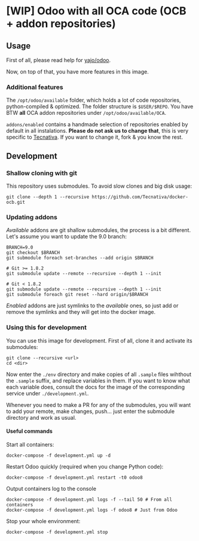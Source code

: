 # [WIP] Odoo with all OCA code (OCB + addon repositories)

## Usage

First of all, please read help for
[yajo/odoo](https://hub.docker.com/r/yajo/odoo/).

Now, on top of that, you have more features in this image.

### Additional features

The `/opt/odoo/available` folder, which holds a lot of code repositories,
python-compiled & optimized. The folder structure is `$USER/$REPO`. You have
BTW **all** OCA addon repositories under `/opt/odoo/available/OCA`.

`addons/enabled` contains a handmade selection of repositories enabled
by default in all instalations. **Please do not ask us to change that**, this
is very specific to [Tecnativa][]. If you want to change it, fork & you know
the rest.

## Development

### Shallow cloning with git

This repository uses submodules. To avoid slow clones and big disk usage:

    git clone --depth 1 --recursive https://github.com/Tecnativa/docker-ocb.git

### Updating addons

*Available* addons are git shallow submodules, the process is a bit different.
Let's assume you want to update the 9.0 branch:

    BRANCH=9.0
    git checkout $BRANCH
    git submodule foreach set-branches --add origin $BRANCH

    # Git >= 1.8.2
    git submodule update --remote --recursive --depth 1 --init  

    # Git < 1.8.2
    git submodule update --remote --recursive --depth 1 --init  
    git submodule foreach git reset --hard origin/$BRANCH

*Enabled* addons are just symlinks to the *available* ones, so just add or
remove the symlinks and they will get into the docker image.

### Using this for development

You can use this image for development. First of all, clone it and activate its
submodules:

    git clone --recursive <url>
    cd <dir>

Now enter the `./env` directory and make copies of all `.sample` files wihthout
the `.sample` suffix, and replace variables in them. If you want to know what
each variable does, consult the docs for the image of the corresponding service
under `./development.yml`.

Whenever you need to make a PR for any of the submodules, you will want to add
your remote, make changes, push... just enter the submodule directory and work
as usual.

#### Useful commands

Start all containers:

    docker-compose -f development.yml up -d

Restart Odoo quickly (required when you change Python code):

    docker-compose -f development.yml restart -t0 odoo8

Output containers log to the console

    docker-compose -f development.yml logs -f --tail 50 # From all containers
    docker-compose -f development.yml logs -f odoo8 # Just from Odoo

Stop your whole environment:

    docker-compose -f development.yml stop

[Tecnativa]: https://www.tecnativa.com
